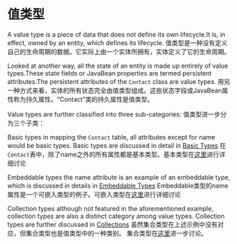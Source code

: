 # 值类型

A value type is a piece of data that does not define its own lifecycle.It is, in effect, owned by an entity, which defines its lifecycle.
值类型是一种没有定义自己的生命周期的数据。它实际上由一个实体所拥有，实体定义了它的生命周期。

Looked at another way, all the state of an entity is made up entirely of value types.These state fields or JavaBean properties are termed persistent attributes.The persistent attributes of the `Contact` class are value types.
用另一种方式来看，实体的所有状态完全由值类型组成。这些状态字段或JavaBean属性称为持久属性。“Contact”类的持久属性是值类型。

Value types are further classified into three sub-categories:
值类型进一步分为三个子类：

Basic types in mapping the `Contact` table, all attributes except for name would be basic types. Basic types are discussed in detail in [Basic Types](/Book/domainmodel/3/basic.md)
在`Contact`表中，除了name之外的所有属性都是基本类型。基本类型在[这里](/Book/domainmodel/3/basic.md)进行详细讨论

Embeddable types the name attribute is an example of an embeddable type, which is discussed in details in [Embeddable Types](/Book/domainmodel/4/embeddables.md)
Embeddable类型的name属性是一个可嵌入类型的例子。可嵌入类型在[这里](/Book/domainmodel/4/embeddables.md)进行详细讨论

Collection types although not featured in the aforementioned example, collection types are also a distinct category among value types. Collection types are further discussed in [Collections](/Book/domainmodel/8/collections.md)
虽然集合类型在上述示例中没有对应，但集合类型也是值类型中的一种类别。 集合类型在[这里](/Book/domainmodel/8/collections.md)进一步讨论。


